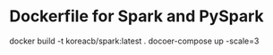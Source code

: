 # Dockerfile for Spark and PySpark

docker build -t koreacb/spark:latest .
docoer-compose up -scale=3
